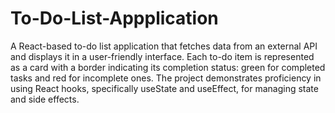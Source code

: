 # To-Do-List-Appplication
A React-based to-do list application that fetches data from an external API and displays it in a user-friendly interface. Each to-do item is represented as a card with a border indicating its completion status: green for completed tasks and red for incomplete ones. The project demonstrates proficiency in using React hooks, specifically useState and useEffect, for managing state and side effects.
